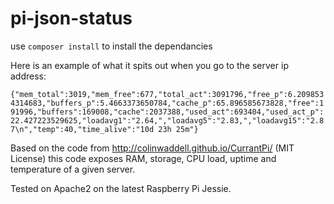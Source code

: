 # pi-json-status

use `composer install` to install the dependancies

Here is an example of what it spits out when you go to the server ip address:

`{"mem_total":3019,"mem_free":677,"total_act":3091796,"free_p":6.2098534314683,"buffers_p":5.4663373650784,"cache_p":65.896585673828,"free":191996,"buffers":169008,"cache":2037388,"used_act":693404,"used_act_p":22.427223529625,"loadavg1":"2.64,","loadavg5":"2.83,","loadavg15":"2.87\n","temp":40,"time_alive":"10d 23h 25m"}`

Based on the code from http://colinwaddell.github.io/CurrantPi/ (MIT License) this code exposes RAM, storage, CPU load, uptime and temperature of a given server.

Tested on Apache2 on the latest Raspberry Pi Jessie.
